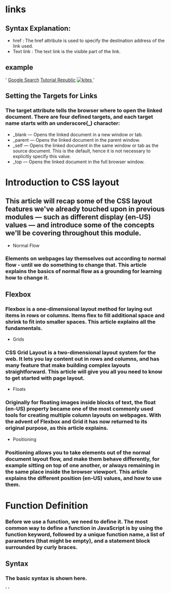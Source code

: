 # links

## Syntax Explanation:

- href : The href attribute is used to specify 
the destination address of the link used.
- Text link : The text link 
is the visible part of the link.

## example 
' <a href="https://www.google.com/">Google Search</a>
<a href="https://www.tutorialrepublic.com/">Tutorial Republic</a>
<a href="images/kites.jpg">
    <img src="kites-thumb.jpg" alt="kites">
</a> '


## Setting the Targets for Links
 
### The target attribute tells the browser where to open the linked document. There are four defined targets, and each target name starts with an underscore(_) character:

- _blank — Opens the linked document in a new window or tab.
- _parent — Opens the linked document in the parent window.
- _self — Opens the linked document in the same window or tab as the source document. This is the default, hence it is not necessary to explicitly specify this value.
- _top — Opens the linked document in the full browser window.


# Introduction to CSS layout
## This article will recap some of the CSS layout features we've already touched upon in previous modules — such as different display (en-US) values — and introduce some of the concepts we'll be covering throughout this module.

- Normal Flow
### Elements on webpages lay themselves out according to normal flow - until we do something to change that. This article explains the basics of normal flow as a grounding for learning how to change it.

## Flexbox
### Flexbox is a one-dimensional layout method for laying out items in rows or columns. Items flex to fill additional space and shrink to fit into smaller spaces. This article explains all the fundamentals.

- Grids
### CSS Grid Layout is a two-dimensional layout system for the web. It lets you lay content out in rows and columns, and has many feature that make building complex layouts straightforward. This article will give you all you need to know to get started with page layout.

- Floats

### Originally for floating images inside blocks of text, the float (en-US) property became one of the most commonly used tools for creating multiple column layouts on webpages. With the advent of Flexbox and Grid it has now returned to its original purpose, as this article explains.

- Positioning
### Positioning allows you to take elements out of the normal document layout flow, and make them behave differently, for example sitting on top of one another, or always remaining in the same place inside the browser viewport. This article explains the different position (en-US) values, and how to use them.

# Function Definition
### Before we use a function, we need to define it. The most common way to define a function in JavaScript is by using the function keyword, followed by a unique function name, a list of parameters (that might be empty), and a statement block surrounded by curly braces.

## Syntax
### The basic syntax is shown here.

' <script type = "text/javascript">
   <!--
      function functionname(parameter-list) {
         statements
      }
   //-->
</script> '
